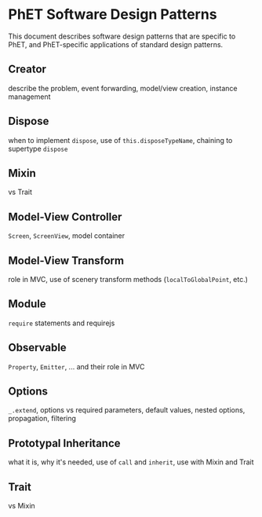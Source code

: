 # PhET Software Design Patterns

This document describes software design patterns that are specific to PhET, and PhET-specific applications
of standard design patterns.

## Creator

describe the problem, event forwarding, model/view creation, instance management

## Dispose

when to implement `dispose`, use of `this.disposeTypeName`, chaining to supertype `dispose`

## Mixin

vs Trait

## Model-View Controller

`Screen`, `ScreenView`, model container

## Model-View Transform

role in MVC, use of scenery transform methods (`localToGlobalPoint`, etc.)

## Module

`require` statements and requirejs

## Observable

`Property`, `Emitter`, ... and their role in MVC

## Options

`_.extend`, options vs required parameters, default values, nested options, propagation, filtering

## Prototypal Inheritance

what it is, why it's needed, use of `call` and `inherit`, use with Mixin and Trait

## Trait

vs Mixin
